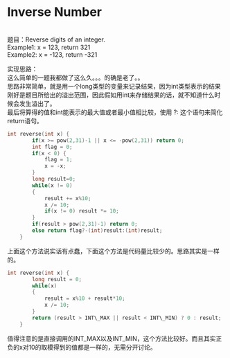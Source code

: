 # Inverse Number
<br>题目：Reverse digits of an integer.<br>
Example1: x = 123, return 321<br>
Example2: x = -123, return -321<br>

实现思路：
<br>这么简单的一题我都做了这么久。。。的确是老了。。
<br>思路非常简单，就是用一个long类型的变量来记录结果，因为int类型表示的结果刚好是题目所给出的溢出范围，因此假如用int来存储结果的话，就不知道什么时候会发生溢出了。
<br>最后将算得的值和int能表示的最大值或者最小值相比较，使用 ?: 这个语句来简化return语句。

```cpp
int reverse(int x) {
        if(x >= pow(2,31)-1 || x <= -pow(2,31)) return 0;
        int flag = 0;
        if(x < 0) {
            flag = 1;
            x = -x;
        }
        long result=0;
        while(x != 0)
        {
            result += x%10;
            x /= 10;
            if(x != 0) result *= 10;
        }
        if(result > pow(2,31)-1) return 0;
        else return flag?-(int)result:(int)result;
    }
```

上面这个方法说实话有点蠢，下面这个方法是代码量比较少的。思路其实是一样的。
```cpp
int reverse(int x) {
        long result = 0;
        while(x)
        {
            result = x%10 + result*10;
            x /= 10;
        }
        return (result > INT\_MAX || result < INT\_MIN) ? 0 : result;
    }
```
值得注意的是直接调用的INT\_MAX以及INT\_MIN，这个方法比较好。而且其实正负的x对10的取模得到的值都是一样的，无需分开讨论。
